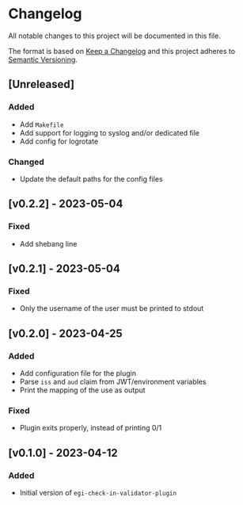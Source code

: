 # Changelog

All notable changes to this project will be documented in this file.

The format is based on [Keep a Changelog](https://keepachangelog.com/en/1.0.0/)
and this project adheres to [Semantic Versioning](https://semver.org/spec/v2.0.0.html).

## [Unreleased]

### Added

- Add `Makefile`
- Add support for logging to syslog and/or dedicated file
- Add config for logrotate

### Changed

- Update the default paths for the config files

## [v0.2.2] - 2023-05-04

### Fixed

- Add shebang line

## [v0.2.1] - 2023-05-04

### Fixed

- Only the username of the user must be printed to stdout

## [v0.2.0] - 2023-04-25

### Added

- Add configuration file for the plugin
- Parse `iss` and `aud` claim from JWT/environment variables
- Print the mapping of the use as output

### Fixed

- Plugin exits properly, instead of printing 0/1

## [v0.1.0] - 2023-04-12

### Added

- Initial version of `egi-check-in-validator-plugin`
